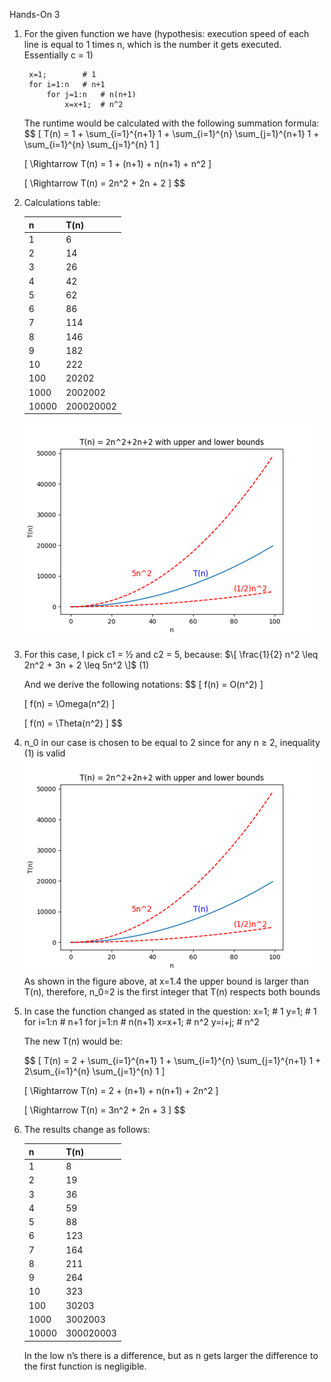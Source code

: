 Hands-On 3

1. For the given function we have (hypothesis: execution speed of each line is equal to 1 times n, which is the number it gets executed. Essentially c = 1)

        x=1; 		# 1
        for i=1:n	# n+1
            for j=1:n	# n(n+1)
                x=x+1;	# n^2
    The runtime would be calculated with the following summation formula:
    <br />
    $$
    \[
    T(n) = 1 + \sum_{i=1}^{n+1} 1 + \sum_{i=1}^{n} \sum_{j=1}^{n+1} 1 + \sum_{i=1}^{n} \sum_{j=1}^{n} 1
    \]
    
    \[
    \Rightarrow T(n) = 1 + (n+1) + n(n+1) + n^2
    \]
    
    \[
    \Rightarrow T(n) = 2n^2 + 2n + 2
    \]
    $$
2. Calculations table:
    
    | n     | T(n)      |
    |-------|-----------|
    | 1     | 6         |
    | 2     | 14        |
    | 3     | 26        |
    | 4     | 42        |
    | 5     | 62        |
    | 6     | 86        |
    | 7     | 114       |
    | 8     | 146       |
    | 9     | 182       |
    | 10    | 222       |
    | 100   | 20202     |
    | 1000  | 2002002   |
    | 10000 | 200020002 |

    ![Alt text](graph1.png)

3. For this case, I pick c1 = ½ and c2 = 5, because: $\[ \frac{1}{2} n^2 \leq 2n^2 + 3n + 2 \leq 5n^2 \]$ (1)

    Αnd we derive the following notations:
    $$
    \[
    f(n) = O(n^2)
    \]
    
    \[
    f(n) = \Omega(n^2)
    \]
    
    \[
    f(n) = \Theta(n^2)
    \]
    $$


4. n_0 in our case is chosen to be equal to 2 since for any n ≥ 2, inequality (1) is valid
    ![Alt text](graph1.png)
    As shown in the figure above, at x=1.4 the upper bound is larger than T(n), therefore, n_0=2 is the first integer that T(n) respects both bounds

5. In case the function changed as stated in the question: 
    x=1; 		# 1
    y=1;		# 1
        for i=1:n	# n+1
            for j=1:n	# n(n+1)
                x=x+1;		# n^2
                y=i+j;		# n^2

    The new T(n) would be:

    $$
    \[
    T(n) = 2 + \sum_{i=1}^{n+1} 1 + \sum_{i=1}^{n} \sum_{j=1}^{n+1} 1 + 2\sum_{i=1}^{n} \sum_{j=1}^{n} 1
    \]
    
    \[
    \Rightarrow T(n) = 2 + (n+1) + n(n+1) + 2n^2
    \]
    
    \[
    \Rightarrow T(n) = 3n^2 + 2n + 3
    \]
    $$

6. The results change as follows:
    
    |   n   |   T(n)    |
    |-------|-----------|
    |   1   |     8     |
    |   2   |     19    |
    |   3   |     36    |
    |   4   |     59    |
    |   5   |     88    |
    |   6   |     123   |
    |   7   |     164   |
    |   8   |     211   |
    |   9   |     264   |
    |  10   |     323   |
    | 100   |   30203   |
    | 1000  |  3002003  |
    | 10000 | 300020003 |

    In the low n’s there is a difference, but as n gets larger the difference to the first function is negligible.



